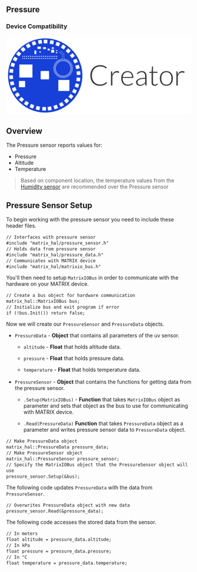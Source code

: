 <h2 style="padding-top:0">Pressure</h2>

### Device Compatibility
<img class="creator-compatibility-icon" src="../../img/creator-icon.svg">

<br/>

## Overview

The Pressure sensor reports values for:

* Pressure
* Altitude
* Temperature

>Based on component location, the temperature values from the [Humidity sensor](./humidity) are recommended over the Pressure sensor

## Pressure Sensor Setup

To begin working with the pressure sensor you need to include these header files.

```language-cpp
// Interfaces with pressure sensor
#include "matrix_hal/pressure_sensor.h"
// Holds data from pressure sensor
#include "matrix_hal/pressure_data.h"
// Communicates with MATRIX device
#include "matrix_hal/matrixio_bus.h"
```

You'll then need to setup `MatrixIOBus` in order to communicate with the hardware on your MATRIX device.

```language-cpp
// Create a bus object for hardware communication
matrix_hal::MatrixIOBus bus;
// Initialize bus and exit program if error
if (!bus.Init()) return false;
```

Now we will create our `PressureSensor` and `PressureData` objects.

* `PressureData` - **Object** that contains all parameters of the uv sensor.

    * `altitude` - **Float** that holds altitude data.

    * `pressure` - **Float** that holds pressure data.

    * `temperature` - **Float** that holds temperature data.

    <div class="inline-bullet-fix" style="margin-top:15.6px;"/>

* `PressureSensor` - **Object** that contains the functions for getting data from the pressure sensor.
  
    * `.Setup(MatrixIOBus)` - **Function** that takes `MatrixIOBus` object as parameter and sets that object as the bus to use for communicating with MATRIX device.
    
    * `.Read(PressureData)` **Function** that takes `PressureData` object as a parameter and writes pressure sensor data to `PressureData` object.


```language-cpp
// Make PressureData object
matrix_hal::PressureData pressure_data;
// Make PressureSensor object
matrix_hal::PressureSensor pressure_sensor;
// Specify the MatrixIOBus object that the PressureSensor object will use
pressure_sensor.Setup(&bus);
```

The following code updates `PressureData` with the data from `PressureSensor`.

```language-cpp
// Overwrites PressureData object with new data
pressure_sensor.Read(&pressure_data);
```

The following code accesses the stored data from the sensor.

```language-cpp
// In meters
float altitude = pressure_data.altitude;
// In kPa
float pressure = pressure_data.pressure;
// In °C
float temperature = pressure_data.temperature;
```